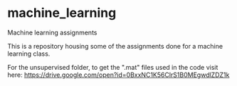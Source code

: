 # machine_learning
Machine learning assignments

This is a repository housing some of the assignments done for a machine learning class.

For the unsupervised folder, to get the ".mat" files used in the code visit here: https://drive.google.com/open?id=0BxxNC1K56ClrS1B0MEgwdlZDZ1k 

